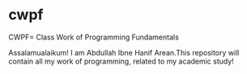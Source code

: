 # cwpf
CWPF= Class Work of Programming Fundamentals

Assalamualaikum! I am Abdullah Ibne Hanif Arean.This repository will contain all my work of programming, related to my academic study!
